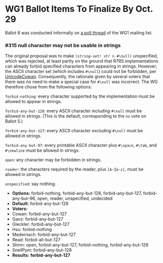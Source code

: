 # WG1 Ballot Items To Finalize By Oct. 29

Ballot 8 was conducted informally on [a poll thread](https://groups.google.com/forum/?fromgroups=#!topic/scheme-reports-wg1/-Z65vUeerPk) of the WG1 mailing list.

### #315 null character may not be usable in strings

The original proposal was to make `(string-set! str n #\null)` unspecified, which was rejected, at least partly on the ground that R7RS implementations can already forbid specified characters from appearing in strings.  However, the ASCII character set (which includes `#\null`) could not be forbidden, per [UnicodeCowan](UnicodeCowan.md).  Consequently, the rationale given by several voters that there was no need to make a special case for `#\null` was incorrect.  The WG therefore chose from the following options:

`forbid-nothing`: every character supported by the implementation must be allowed to appear in strings.

`forbid-any-but-128`: every ASCII character *including* `#\null` must be allowed in strings.  (This is the default, corresponding to the `no` vote on Ballot 5.)

`forbid-any-but-127`: every ASCII character *excluding* `#\null` must be allowed in strings.

`forbid-any-but-97`: every printable ASCII character plus `#\space`, `#\tab`, and `#\newline` must be allowed in strings.

`open`: any character may be forbidden in strings.

`reader`: the characters required by the reader, plus `[A-Za-z]`, must be allowed in strings.

`unspecified`: say nothing.


* **Options:** forbid-nothing, forbid-any-but-128, forbid-any-but-127, forbid-any-but-96, open, reader, unspecified, undecided
* **Default:** forbid-any-but-128
* **Voters:**
* Cowan: forbid-any-but-127
* Ganz: forbid-any-but-127
* Gleckler: forbid-any-but-127
* Hsu: forbid-nothing
* Medernach: forbid-any-but-127
* Read: forbid-all-but-127
* Shinn: open, forbid-any-but-127, forbid-nothing, forbid-any-but-128
* SnellPym: forbid-any-but-128
* **Results:** **forbid-any-but-127**
